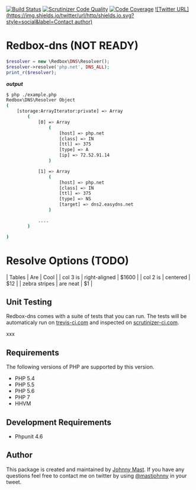 [![Build Status](https://travis-ci.org/johnnymast/redbox-dns.svg?branch=master)](https://travis-ci.org/johnnymast/redbox-dns)
[![Scrutinizer Code Quality](https://scrutinizer-ci.com/g/johnnymast/redbox-dns/badges/quality-score.png?b=master)](https://scrutinizer-ci.com/g/johnnymast/redbox-dns/?branch=master)
[![Code Coverage](https://scrutinizer-ci.com/g/johnnymast/redbox-dns/badges/coverage.png?b=master)](https://scrutinizer-ci.com/g/johnnymast/redbox-dns/?branch=master)
[![Twitter URL](https://img.shields.io/twitter/url/http/shields.io.svg?style=social&label=Contact author)](https://twitter.com/intent/tweet?text=@mastjohnny)

# Redbox-dns (NOT READY)

```PHP
$resolver = new \Redbox\DNS\Resolver();
$resolver->resolve('php.net', DNS_ALL);
print_r($resolver);

```

***output***
```bash
$ php ./example.php
Redbox\DNS\Resolver Object
(
    [storage:ArrayIterator:private] => Array
        (
            [0] => Array
                (
                    [host] => php.net
                    [class] => IN
                    [ttl] => 375
                    [type] => A
                    [ip] => 72.52.91.14
                )

            [1] => Array
                (
                    [host] => php.net
                    [class] => IN
                    [ttl] => 375
                    [type] => NS
                    [target] => dns2.easydns.net
                )

            ....
        )

)
```
# Resolve Options (TODO)

| Tables        | Are           | Cool  |
| col 3 is      | right-aligned | $1600 |
| col 2 is      | centered      |   $12 |
| zebra stripes | are neat      |    $1 |

## Unit Testing

Redbox-dns comes with a suite of tests that you can run. The tests will be automaticaly run on
[trevis-ci.com](https://travis-ci.org/johnnymast/redbox-dns) and inspected on [scrutinizer-ci.com](https://scrutinizer-ci.com/g/johnnymast/redbox-dns/?branch=master).

xxx

## Requirements

The following versions of PHP are supported by this version.

+ PHP 5.4
+ PHP 5.5
+ PHP 5.6
+ PHP 7
+ HHVM

## Development Requirements

+ Phpunit 4.6


## Author

This package is created and maintained by [Johnny Mast](https://github.com/johnnymast). If you have any questions feel free to contact me on twitter by using [@mastjohnny](https://twitter.com/intent/tweet?text=@mastjohnny) in your tweet.
 
